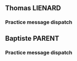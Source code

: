 ## Thomas LIENARD

### Practice message dispatch

## Baptiste PARENT

### Practice message dispatch
